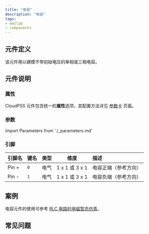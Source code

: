 ```yaml
---
title: "电容"
description: "电容"
tags:
- emtlab
- components
---
```


## 元件定义

该元件用以建模不带初始电压的单相或三相电容。

## 元件说明



### 属性

CloudPSS 元件包含统一的**属性**选项，其配置方法详见 [参数卡](docs/documents/software/10-xstudio/20-simstudio/40-workbench/20-function-zone/30-design-tab/30-param-panel/index.md) 页面。

### 参数

import Parameters from './_parameters.md'

<Parameters/>

### 引脚

<slot class="model-pins">

| 引脚名 | 键名 | 类型 | 维度 | 描述 |
|:------ |:---- |:----:|:----:|:---- |
| Pin \+ | `0` | 电气 | 1 x 1 或 3 x 1 | 电容正端（参考方向） |
| Pin \- | `1` | 电气 | 1 x 1 或 3 x 1 | 电容负端（参考方向） |

</slot>

## 案例

电容元件的使用可参考 [RLC 电路的电磁暂态仿真](../../../../../30-quick-start/20-start-from-scratch/index.md)。

## 常见问题

